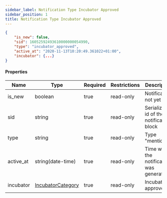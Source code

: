 ```yaml
---
sidebar_label: Notification Type Incubator Approved
sidebar_position: 1
title: Notification Type Incubator Approved
---
```


```json
{
    "is_new": false,
    "sid": 16052592493610000000054990,
    "type": "incubator_approved",
    "active_at": "2020-11-13T10:20:49.361022+01:00",
    "incubator": {...}
}
```

#### Properties

|Name|Type|Required|Restrictions|Description|
|---|---|---|---|---|
|is_new|boolean|true|read-only|Notification not yet read|
|sid|string|true|read-only|Serialization id of the notification block|
|type|string|true|read-only|Type "mention"|
|active_at|string(date-time)|true|read-only|Time when the notification was generated|
|incubator|[IncubatorCategory](../incubator_category)|true|read-only|Incubator approved|

